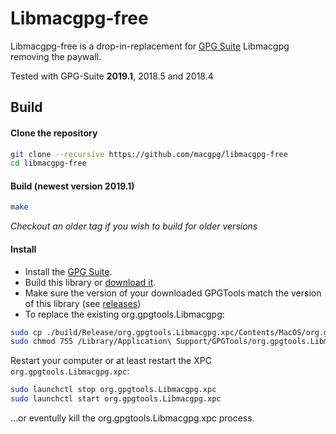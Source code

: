 Libmacgpg-free
=========

Libmacgpg-free is a drop-in-replacement for [GPG Suite](https://gpgtools.org) Libmacgpg removing the paywall.

Tested with GPG-Suite **2019.1**, 2018.5 and 2018.4

Build
-----

#### Clone the repository
```bash
git clone --recursive https://github.com/macgpg/libmacgpg-free
cd libmacgpg-free
```

#### Build (newest version 2019.1)
```bash
make
```
*Checkout an older tag if you wish to build for older versions*

#### Install
* Install the [GPG Suite](https://gpgtools.org).
* Build this library or [download it](https://github.com/macgpg/libmacgpg-free/releases).
* Make sure the version of your downloaded GPGTools match the version of this library (see [releases](https://github.com/macgpg/libmacgpg-free/releases))
* To replace the existing org.gpgtools.Libmacgpg:

```bash
sudo cp ./build/Release/org.gpgtools.Libmacgpg.xpc/Contents/MacOS/org.gpgtools.Libmacgpg /Library/Application\ Support/GPGTools/org.gpgtools.Libmacgpg.xpc/Contents/MacOS
sudo chmod 755 /Library/Application\ Support/GPGTools/org.gpgtools.Libmacgpg.xpc/Contents/MacOS/org.gpgtools.Libmacgpg
```

Restart your computer or at least restart the XPC `org.gpgtools.Libmacgpg.xpc`:
```bash
sudo launchctl stop org.gpgtools.Libmacgpg.xpc
sudo launchctl start org.gpgtools.Libmacgpg.xpc
```

...or eventully kill the org.gpgtools.Libmacgpg.xpc process.
